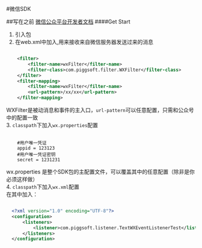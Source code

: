 #微信SDK

##写在之前
[微信公众平台开发者文档](http://mp.weixin.qq.com/wiki/home/index.html)
####Get Start
1. 引入包
2. 在web.xml中加入,用来接收来自微信服务器发送过来的消息
```xml

    <filter>
        <filter-name>wxFilter</filter-name>
        <filter-class>com.piggsoft.filter.WXFilter</filter-class>
    </filter>
    <filter-mapping>
        <filter-name>wxFilter</filter-name>
        <url-pattern>/xx/xx</url-pattern>
    </filter-mapping>
```  

WXFilter是被动消息和事件的主入口，```url-pattern```可以任意配置，只需和公众号中的配置一致  
3. ````classpath````下加入````wx.properties````配置
```

    #用户唯一凭证
    appid = 123123
    #用户唯一凭证密钥
    secret = 1231231

```  
wx.properties 是整个SDK包的主配置文件，可以覆盖其中的任意配置（除非是你必须这样做）  
4. ````classpath````下加入````wx.xml````配置  
    在其中加入：
```xml

  <?xml version="1.0" encoding="UTF-8"?>
  <configuration>
      <listeners>
          <listener>com.piggsoft.listener.TextWXEventListenerTest</listener>
      </listeners>
  </configuration>

```